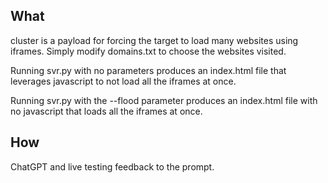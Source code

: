 ## What
cluster is a payload for forcing the target to load many websites using iframes.  Simply modify domains.txt to choose the websites visited.

Running svr.py with no parameters produces an index.html file that leverages javascript to not load all the iframes at once.

Running svr.py with the --flood parameter produces an index.html file with no javascript that loads all the iframes at once.

## How
ChatGPT and live testing feedback to the prompt.
